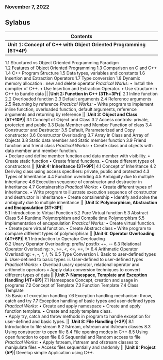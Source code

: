 ### November 7, 2022

## Sylabus

|Contents|
|---|
|**Unit 1: Concept of C++ with Object Oriented Programming (6T+4P)**|
1.1	Structured vs Object Oriented Programming Paradigm  
1.2	Features of Object Oriented Programming
1.3	Comparison on C and C++
1.4	C++ Program Structure
1.5	Data types, variables and constants
1.6	 Insertion and Extraction Operators
1.7	Type conversion
1.8	Dynamic memory allocation : new and delete operator 
*Practical Works:*
•	Install the compiler of C++. 
•	Use Insertion and Extraction Operator.
•	Use structure in C++ to bundle data 
||
|**Unit 2: Function in C++ (3Th+3Pr)**|
2.1	Inline function
2.2	Overloaded function
2.3	Default arguments
2.4	Reference arguments
2.5	Returning by reference
*Practical Works:*
•	Write program to implement inline function, overloaded function, default arguments, reference arguments and returning by reference
||
|**Unit 3: Object and Class (5T+10P)**|
3.1	Concept of Object and Class
3.2	Access controls: private, protected and public
3.3	Data Member and Member Function of class
3.4	Constructor and Destructor
3.5	Default, Parameterized and Copy constructor
3.6	Constructor Overloading
3.7	Array in Class and Array of Objects 
3.8	Static data member and Static member function 
3.9	Friend function and friend class
*Practical Works:*
•	Create class and objects with data member and member function.  
•	Declare and define member function and data member with visibility. 
•	Create static function 
•	Create friend functions. 
•	Create different types of constructors 
||
|**Unit 4: Inheritance (3T+9P)**|
4.1	Concept of Inheritance
4.2	Deriving class using access specifiers: private, public and protected
4.3	Types of Inheritance
4.4	Function overriding 
4.5	Ambiguity due to multiple inheritance 
4.6	Execution sequence of constructor and destructor in inheritance
4.7	Containership
*Practical Works:*
•	Create different types of inheritance.
•	 Write program to illustrate  execution sequence of constructor and destructor in inheritance
•	Create containership
•	Identify and solve the ambiguity due to multiple inheritance
||
|**Unit 5: Polymorphism, Abstraction  and Encapsulation (3T+3P)**|	
5.1	Introduction to Virtual Function 
5.2	Pure Virtual function 
5.3	Abstract Class 
5.4	Runtime Polymorphism and Compile time Polymorphism
5.5	Implementation of encapsulation 
*Practical Works:*
•	Create virtual function. 
•	Create pure virtual function. 
•	Create Abstract class
•	Write program to compare different types of polymorphism
||
|**Unit 6: Operator Overloading (4T+6P)**|
6.1	Introduction to Operator Overloading  
6.2	Unary Operator Overloading: prefix/ postfix ++, --
6.3	Relational Operator Overloading: >, >=. <, <=, ==, !=
6.4	Arithmetic Operator Overloading: +, -, *, /, % 
6.5	Type Conversion
i.	Basic to user-defined types
ii.	User-defined to basic types
iii.	User-defined to user-defined types
*Practical Works:*
•	Overload unary operator, relational operator and arithmetic operators 
•	Apply data conversion techniques to convert different types of data 
||
|**Unit 7: Namespace, Template and Exception Handling (4T+6P)**|
7.1	Namespace Concept, creation and usage in programs
7.2	Concept of Template 
7.3	Function Template 
7.4	Class Template   
7.5	Basic of exception handling 
7.6	Exception handling mechanism: throw, catch and try
7.7	Exception handling of basic types and user-defined types 
*Practical Works:*
•	Create and apply namespace
•	Create and apply function template.
•	Create and apply template class.  
•	Apply try, catch and throw methods in program to handle exception for user-defined and basic types. 
||
|**Unit 8: File Handling (+3P)**|
8.1	Introduction to file stream
8.2	fstream, ofstream and ifstream classes
8.3	Using constructor to open file
8.4	File opening modes in C++
8.5	Using open function to open file
8.6	Sequential and Random access to file 
*Practical Works:*
•	Apply fstream, ifstream and ofstream classes to manipulate files
•	Access files sequentially and randomly
||
|**Unit 9: Project (5P)**|
Develop simple Application using C++.		

